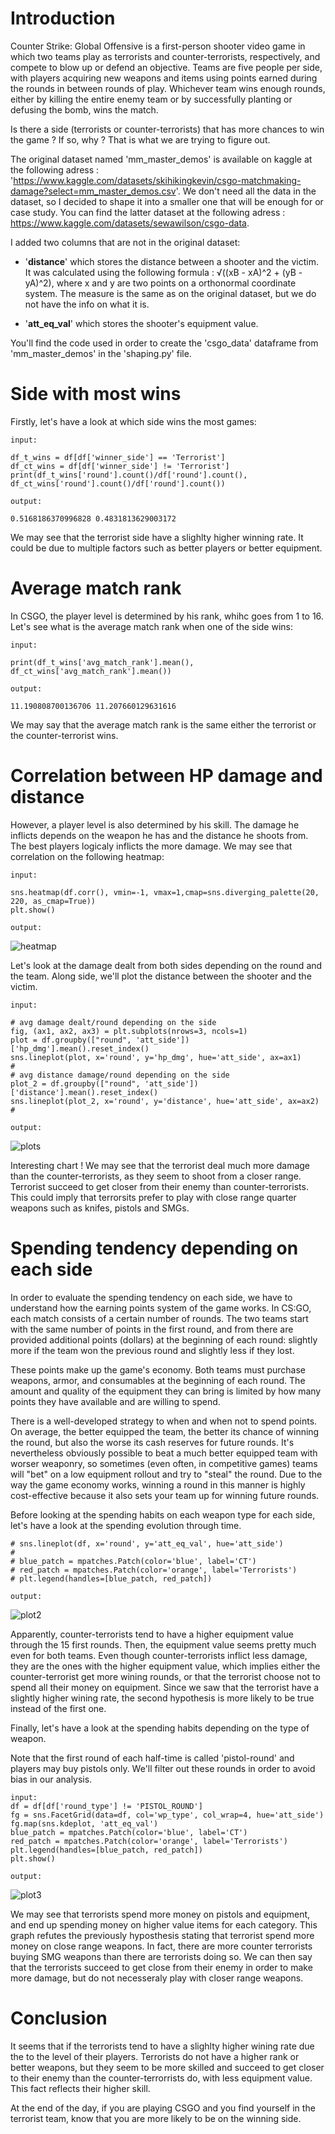 # Introduction
Counter Strike: Global Offensive is a first-person shooter video game in which two teams play as terrorists and counter-terrorists, respectively, and compete to blow up 
or defend an objective. Teams are five people per side, with players acquiring new weapons and items using points earned during the rounds in between rounds of play. 
Whichever team wins enough rounds, either by killing the entire enemy team or by successfully planting or defusing the bomb, wins the match.

Is there a side (terrorists or counter-terrorists) that has more chances to win the game ? If so, why ? That is what we are trying to figure out.

The original dataset named 'mm_master_demos' is available on kaggle at the following adress : 'https://www.kaggle.com/datasets/skihikingkevin/csgo-matchmaking-damage?select=mm_master_demos.csv'.
We don't need all the data in the dataset, so I decided to shape it into a smaller one that will be enough for or case study. You can find the latter dataset at 
the following adress : https://www.kaggle.com/datasets/sewawilson/csgo-data.

I added two columns that are not in the original dataset:
  - '**distance**' which stores the distance between a shooter and the victim. It was calculated using the following formula : √((xB - xA)^2 + (yB - yA)^2), where x and y are
  two points on a orthonormal coordinate system. The measure is the same as on the original dataset, but we do not have the info on what it is.
  
  - '**att_eq_val**' which stores the shooter's equipment value.
 
You'll find the code used in order to create the 'csgo_data' dataframe from 'mm_master_demos' in the 'shaping.py' file.

  
 
# Side with most wins
Firstly, let's have a look at which side wins the most games:
```
input:

df_t_wins = df[df['winner_side'] == 'Terrorist']
df_ct_wins = df[df['winner_side'] != 'Terrorist']
print(df_t_wins['round'].count()/df['round'].count(), df_ct_wins['round'].count()/df['round'].count())
```
```
output:

0.5168186370996828 0.4831813629003172
```

We may see that the terrorist side have a slighlty higher winning rate. It could be due to multiple factors such as better players or better equipment.
  
# Average match rank
In CSGO, the player level is determined by his rank, whihc goes from 1 to 16. Let's see what is the average match rank when one of the side wins:
```
input:

print(df_t_wins['avg_match_rank'].mean(), df_ct_wins['avg_match_rank'].mean())
```
```
output:

11.190808700136706 11.207660129631616
```

We may say that the average match rank is the same either the terrorist or the counter-terrorist wins. 

# Correlation between HP damage and distance 
However, a player level is also determined by his skill.
The damage he inflicts depends on the weapon he has and the distance he shoots from. The best players logicaly inflicts the more damage. We may see that correlation
on the following heatmap:
```
input:

sns.heatmap(df.corr(), vmin=-1, vmax=1,cmap=sns.diverging_palette(20, 220, as_cmap=True))
plt.show()
```
```
output:
```
![heatmap](https://user-images.githubusercontent.com/117467104/215442650-b077fd9c-1810-4c3e-b35c-e44456a6e1f6.png)


Let's look at the damage dealt from both sides depending on the round and the team. Along side, we'll plot the distance between the shooter and the victim.
```
input:

# avg damage dealt/round depending on the side
fig, (ax1, ax2, ax3) = plt.subplots(nrows=3, ncols=1)
plot = df.groupby(["round", 'att_side'])['hp_dmg'].mean().reset_index()
sns.lineplot(plot, x='round', y='hp_dmg', hue='att_side', ax=ax1)
#
# avg distance damage/round depending on the side
plot_2 = df.groupby(["round", 'att_side'])['distance'].mean().reset_index()
sns.lineplot(plot_2, x='round', y='distance', hue='att_side', ax=ax2)
#
```
```
output:
```
![plots](https://user-images.githubusercontent.com/117467104/215444608-2bf40611-7795-4261-aa70-806c6d623c2c.png)

Interesting chart ! We may see that the terrorist deal much more damage than the counter-terrorists, as they seem to shoot from a closer range. Terrorist succeed to get closer from their enemy than counter-terrorists. This could imply that terrorsits prefer to play with close range quarter weapons such as knifes, pistols and SMGs.

# Spending tendency depending on each side
In order to evaluate the spending tendency on each side, we have to understand how the earning points system of the game works.
In CS:GO, each match consists of a certain number of rounds. The two teams start with the same number of points in the first round, and from there are provided additional points (dollars) at the beginning of each round: slightly more if the team won the previous round and slightly less if they lost.

These points make up the game's economy. Both teams must purchase weapons, armor, and consumables at the beginning of each round. The amount and quality of the equipment they can bring is limited by how many points they have available and are willing to spend.

There is a well-developed strategy to when and when not to spend points. On average, the better equipped the team, the better its chance of winning the round, but also the worse its cash reserves for future rounds. It's nevertheless obviously possible to beat a much better equipped team with worser weaponry, so sometimes (even often, in competitive games) teams will "bet" on a low equipment rollout and try to "steal" the round. Due to the way the game economy works, winning a round in this manner is highly cost-effective because it also sets your team up for winning future rounds.

Before looking at the spending habits on each weapon type for each side, let's have a look at the spending evolution through time.

```
# sns.lineplot(df, x='round', y='att_eq_val', hue='att_side')
#
# blue_patch = mpatches.Patch(color='blue', label='CT')
# red_patch = mpatches.Patch(color='orange', label='Terrorists')
# plt.legend(handles=[blue_patch, red_patch])
```
```
output:
```
![plot2](https://user-images.githubusercontent.com/117467104/215461071-d2794cdd-a085-49f6-a78d-c7731e582c0e.png)



Apparently, counter-terrorists tend to have a higher equipment value through the 15 first rounds. Then, the equipment value seems pretty much even for both teams. 
Even though counter-terrorists inflict less damage, they are the ones with the higher equipment value, which implies either the counter-terrorist get more wining rounds, or that the terrorist choose not to spend all their money on equipment. Since we saw that the terrorist have a slightly higher wining rate, the second hypothesis is more likely to be true instead of the first one.

Finally, let's have a look at the spending habits depending on the type of weapon.

Note that the first round of each half-time is called 'pistol-round' and players may buy pistols only. We'll filter out these rounds in order to avoid bias in our
analysis.
```
input:
df = df[df['round_type'] != 'PISTOL_ROUND']
fg = sns.FacetGrid(data=df, col='wp_type', col_wrap=4, hue='att_side')
fg.map(sns.kdeplot, 'att_eq_val')
blue_patch = mpatches.Patch(color='blue', label='CT')
red_patch = mpatches.Patch(color='orange', label='Terrorists')
plt.legend(handles=[blue_patch, red_patch])
plt.show()
```
```
output:
```
![plot3](https://user-images.githubusercontent.com/117467104/215450170-ddadecd3-c29d-4579-bdca-4eab4b2f785b.png)

We may see that terrorists spend more money on pistols and equipment, and end up spending money on higher value items for each category. This graph refutes the previously hyposthesis stating that terrorist spend more money on close range weapons. In fact, there are more counter terrorists buying SMG weapons than there are terrorists doing so. We can then say that the terrorists succeed to get close from their enemy in order to make more damage, but do not necesseraly play with closer range weapons.


# Conclusion
It seems that if the terrorists tend to have a slighlty higher wining rate due the to the level of their players. Terrorists do not have a higher rank or better weapons, but they seem to be more skilled and succeed to get closer to their enemy than the counter-terrorrists do, with less equipment value. This fact reflects their higher skill.

At the end of the day, if you are playing CSGO and you find yourself in the terrorist team, know that you are more likely to be on the winning side.









